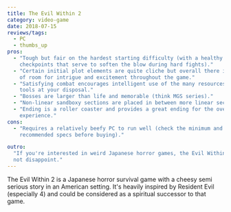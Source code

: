 ```yaml
---
title: The Evil Within 2
category: video-game
date: 2018-07-15
reviews/tags:
  - PC
  - thumbs_up
pros:
  - "Tough but fair on the hardest starting difficulty (with a healthy amount of
    checkpoints that serve to soften the blow during hard fights)."
  - "Certain initial plot elements are quite cliche but overall there is a lot
    of room for intrigue and excitement throughout the game."
  - "Satisfying combat encourages intelligent use of the many resources and
    tools at your disposal."
  - "Bosses are larger than life and memorable (think MGS series)."
  - "Non-linear sandboxy sections are placed in between more linear sections."
  - "Ending is a roller coaster and provides a great ending for the overall
    experience."
cons:
  - "Requires a relatively beefy PC to run well (check the minimum and
    recommended specs before buying)."

outro:
  "If you're interested in weird Japanese horror games, the Evil Within 2 does
  not disappoint."
---
```


The Evil Within 2 is a Japanese horror survival game with a cheesy semi serious
story in an American setting. It's heavily inspired by Resident Evil
(especially 4) and could be considered as a spiritual successor to that game.
